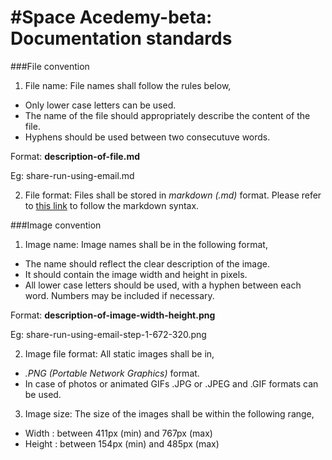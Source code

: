 #Space Acedemy-beta: Documentation standards
============================================

###File convention

1. File name: File names shall follow the rules below,
  + Only lower case letters can be used.
  + The name of the file should appropriately describe the content of the file.
  + Hyphens should be used between two consecutuve words.

   Format:    **description-of-file.md**
   
   Eg: share-run-using-email.md

2. File format: Files shall be stored in *markdown (.md)* format. Please refer to [this link](http://daringfireball.net/projects/markdown/syntax) to follow the markdown syntax.

###Image convention

1. Image name: Image names shall be in the following format, 
  + The name should reflect the clear description of the image.
  + It should contain the image width and height in pixels. 
  + All lower case letters should be used, with a hyphen between each word. Numbers may be included if necessary. 

   Format:    **description-of-image-width-height.png**
   
   Eg: share-run-using-email-step-1-672-320.png

2. Image file format: All static images shall be in,
  + *.PNG (Portable Network Graphics)* format. 
  + In case of photos or animated GIFs .JPG or .JPEG and .GIF formats can be used.

3. Image size: The size of the images shall be within the following range,

  + Width : between 411px (min) and 767px (max) 
  + Height : between 154px (min) and 485px (max)

